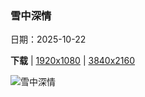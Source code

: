 ### 雪中深情

日期：2025-10-22

**下载**  |  [1920x1080](https://cn.bing.com/th?id=OHR.SnowLeopard_ZH-CN6644701381_1920x1080.jpg)  |  [3840x2160](https://cn.bing.com/th?id=OHR.SnowLeopard_ZH-CN6644701381_UHD.jpg)

![雪中深情](https://cn.bing.com/th?id=OHR.SnowLeopard_ZH-CN6644701381_1920x1080.jpg "雪豹和她的幼崽, 斯皮提谷, 寒冷沙漠生物圈保护区, 印度 (© Oriol Alamany/naturepl.com)")

